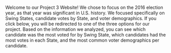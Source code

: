 Welcome to our Project 3 Website! 
We chose to focus on the 2016 election year, as that year was significant in U.S. history. We focused specifically on Swing States, candidate votes by State, and voter demographics. If you click below, you will be redirected to one of the three options for our project. 
Based on the information we analyzed, you can see which candidate was the most voted for by Swing State, which candidates had the most votes in each State, and the most common voter demographics per candidate. 